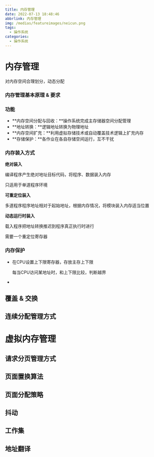 ```yaml
---
title: 内存管理
date: 2022-07-13 18:48:46
abbrlink: 内存管理
img: /medias/featureimages/neicun.png
tags: 
  - 操作系统
categories:
  - 操作系统
---
```


# 内存管理

对内存空间合理划分，动态分配

### 内存管理基本原理 & 要求

### 功能

- **内存空间分配与回收：**操作系统完成主存储器空间分配管理
- **地址转换：**逻辑地址转换为物理地址
- **内存空间扩充：**利用虚拟存储技术或自动覆盖技术逻辑上扩充内存
- **存储保护：**各作业在各自存储空间运行，互不干扰

### 内存装入方式

**绝对装入**

编译程序产生绝对地址目标代码，将程序、数据装入内存

只适用于单道程序环境

**可重定位装入**

多道程序程序地址相对于起始地址，根据内存情况，将模块装入内存适当位置

**动态运行时装入**

载入程序把地址转换推迟到程序真正执行时进行

需要一个重定位寄存器

### 内存保护

- 在CPU设置上下限寄存器，存放主存上下限

  每当CPU访问某地址时，和上下限比较，判断越界

- 

## 覆盖 & 交换

## 连续分配管理方式

# 虚拟内存管理

## 请求分页管理方式

## 页面置换算法

## 页面分配策略

## 抖动

## 工作集

## 地址翻译

